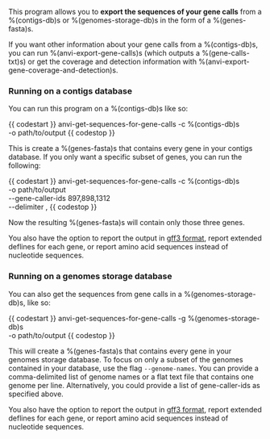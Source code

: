 This program allows you to **export the sequences of your gene calls** from a %(contigs-db)s or %(genomes-storage-db)s in the form of a %(genes-fasta)s. 

If you want other information about your gene calls from a %(contigs-db)s, you can run %(anvi-export-gene-calls)s (which outputs a %(gene-calls-txt)s) or get the coverage and detection information with %(anvi-export-gene-coverage-and-detection)s.

### Running on a contigs database

You can run this program on a %(contigs-db)s like so:

{{ codestart }}
anvi-get-sequences-for-gene-calls -c %(contigs-db)s \
                                  -o path/to/output
{{ codestop }}

This is create a %(genes-fasta)s that contains every gene in your contigs database. If you only want a specific subset of genes, you can run the following: 

{{ codestart }}
anvi-get-sequences-for-gene-calls -c %(contigs-db)s \
                                  -o path/to/output \
                                  --gene-caller-ids 897,898,1312 \
                                  --delimiter ,
{{ codestop }}

Now the resulting %(genes-fasta)s will contain only those three genes. 

You also have the option to report the output in [gff3 format](https://github.com/The-Sequence-Ontology/Specifications/blob/master/gff3.md), report extended deflines for each gene, or report amino acid sequences instead of nucleotide sequences.

### Running on a genomes storage database

You can also get the sequences from gene calls in a %(genomes-storage-db)s, like so:

{{ codestart }}
anvi-get-sequences-for-gene-calls -g %(genomes-storage-db)s \
                                  -o path/to/output
{{ codestop }}

This will create a %(genes-fasta)s that contains every gene in your genomes storage database. To focus on only a subset of the genomes contained in your database, use the flag `--genome-names`. You can provide a comma-delimited list of genome names or a flat text file that contains one genome per line. Alternatively, you could provide a list of gene-caller-ids as specified above. 

You also have the option to report the output in [gff3 format](https://github.com/The-Sequence-Ontology/Specifications/blob/master/gff3.md), report extended deflines for each gene, or report amino acid sequences instead of nucleotide sequences.
